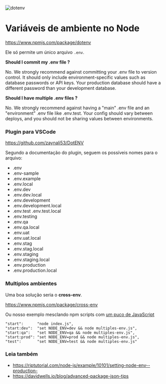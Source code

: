 ![dotenv](https://user-images.githubusercontent.com/1257048/86244251-0e651380-bb7e-11ea-9cfa-e0be5dfe46e1.jpg)

# Variáveis de ambiente no Node

https://www.npmjs.com/package/dotenv

Ele só permite um único arquivo `.env`.

__Should I commit my .env file ?__

No. We strongly recommend against committing your .env file to version control. It should only include environment-specific values such as database passwords or API keys. Your production database should have a different password than your development database.

__Should I have multiple .env files ?__

No. We strongly recommend against having a "main" .env file and an "environment" .env file like .env.test. Your config should vary between deploys, and you should not be sharing values between environments.


### Plugin para VSCode

https://github.com/zaynali53/DotENV


Segundo a documentação do plugin, seguem os possíveis nomes para o arquivo:

+ .env 
+ .env-sample 
+ .env.example 
+ .env.local 
+ .env.dev 
+ .env.dev.local 
+ .env.development 
+ .env.development.local 
+ .env.test .env.test.local 
+ .env.testing 
+ .env.qa 
+ .env.qa.local 
+ .env.uat 
+ .env.uat.local 
+ .env.stag 
+ .env.stag.local 
+ .env.staging 
+ .env.staging.local 
+ .env.production 
+ .env.production.local



### Multiplos ambientes

Uma boa solução seria o __cross-env__.

https://www.npmjs.com/package/cross-env

Ou nosso exemplo mesclando npm scripts com [um puco de JavaScript](multiples-env.js)

    "start":      "node index.js",
    "start:dev":  "set NODE_ENV=dev && node multiples-env.js",
    "start:qa":   "set NODE_ENV=qa && node multiples-env.js",
    "start:prod": "set NODE_ENV=prod && node multiples-env.js",
    "test":       "set NODE_ENV=test && node multiples-env.js"


### Leia também

- https://riptutorial.com/node-js/example/10101/setting-node-env--production-
- https://davidwells.io/blog/advanced-package-json-tips
